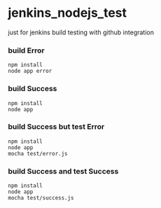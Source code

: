 # jenkins_nodejs_test
just for jenkins build testing with github integration

 
### build Error

    npm install
    node app error

### build Success

    npm install
    node app 

### build Success but test Error
    
    npm install
    node app
    mocha test/error.js

### build Success and test Success

    npm install
    node app
    mocha test/success.js
